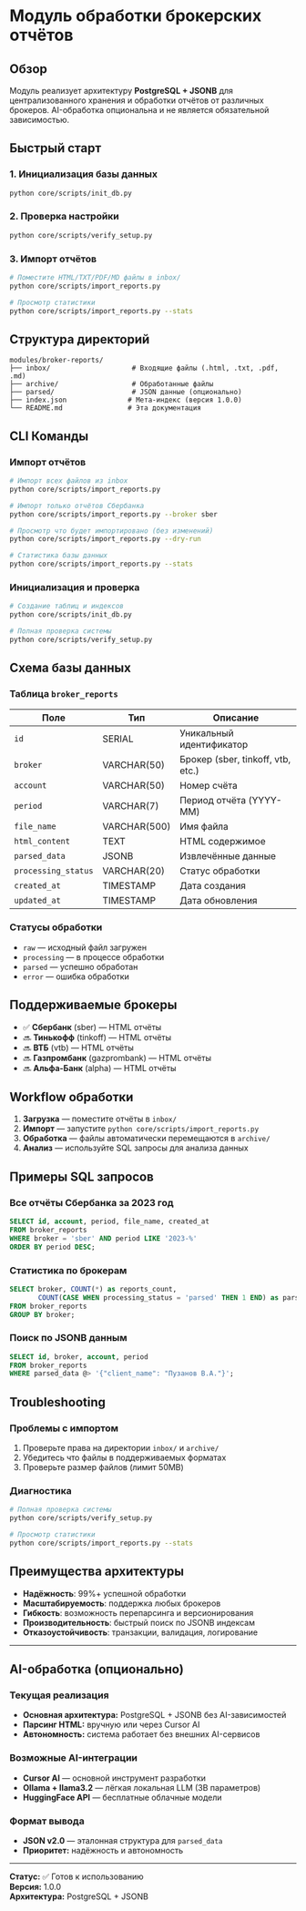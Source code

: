 # Модуль обработки брокерских отчётов

## Обзор

Модуль реализует архитектуру **PostgreSQL + JSONB** для централизованного хранения и обработки отчётов от различных брокеров. AI-обработка опциональна и не является обязательной зависимостью.

## Быстрый старт

### 1. Инициализация базы данных

```bash
python core/scripts/init_db.py
```

### 2. Проверка настройки

```bash
python core/scripts/verify_setup.py
```

### 3. Импорт отчётов

```bash
# Поместите HTML/TXT/PDF/MD файлы в inbox/
python core/scripts/import_reports.py

# Просмотр статистики
python core/scripts/import_reports.py --stats
```

## Структура директорий

```text
modules/broker-reports/
├── inbox/                    # Входящие файлы (.html, .txt, .pdf, .md)
├── archive/                  # Обработанные файлы
├── parsed/                   # JSON данные (опционально)
├── index.json               # Мета-индекс (версия 1.0.0)
└── README.md                # Эта документация
```

## CLI Команды

### Импорт отчётов

```bash
# Импорт всех файлов из inbox
python core/scripts/import_reports.py

# Импорт только отчётов Сбербанка
python core/scripts/import_reports.py --broker sber

# Просмотр что будет импортировано (без изменений)
python core/scripts/import_reports.py --dry-run

# Статистика базы данных
python core/scripts/import_reports.py --stats
```

### Инициализация и проверка

```bash
# Создание таблиц и индексов
python core/scripts/init_db.py

# Полная проверка системы
python core/scripts/verify_setup.py
```

## Схема базы данных

### Таблица `broker_reports`

| Поле | Тип | Описание |
|------|-----|----------|
| `id` | SERIAL | Уникальный идентификатор |
| `broker` | VARCHAR(50) | Брокер (sber, tinkoff, vtb, etc.) |
| `account` | VARCHAR(50) | Номер счёта |
| `period` | VARCHAR(7) | Период отчёта (YYYY-MM) |
| `file_name` | VARCHAR(500) | Имя файла |
| `html_content` | TEXT | HTML содержимое |
| `parsed_data` | JSONB | Извлечённые данные |
| `processing_status` | VARCHAR(20) | Статус обработки |
| `created_at` | TIMESTAMP | Дата создания |
| `updated_at` | TIMESTAMP | Дата обновления |

### Статусы обработки

- `raw` — исходный файл загружен
- `processing` — в процессе обработки  
- `parsed` — успешно обработан
- `error` — ошибка обработки

## Поддерживаемые брокеры

- ✅ **Сбербанк** (sber) — HTML отчёты
- 🔜 **Тинькофф** (tinkoff) — HTML отчёты
- 🔜 **ВТБ** (vtb) — HTML отчёты
- 🔜 **Газпромбанк** (gazprombank) — HTML отчёты
- 🔜 **Альфа-Банк** (alpha) — HTML отчёты

## Workflow обработки

1. **Загрузка** — поместите отчёты в `inbox/`
2. **Импорт** — запустите `python core/scripts/import_reports.py`
3. **Обработка** — файлы автоматически перемещаются в `archive/`
4. **Анализ** — используйте SQL запросы для анализа данных

## Примеры SQL запросов

### Все отчёты Сбербанка за 2023 год

```sql
SELECT id, account, period, file_name, created_at 
FROM broker_reports 
WHERE broker = 'sber' AND period LIKE '2023-%'
ORDER BY period DESC;
```

### Статистика по брокерам

```sql
SELECT broker, COUNT(*) as reports_count, 
       COUNT(CASE WHEN processing_status = 'parsed' THEN 1 END) as parsed_count
FROM broker_reports 
GROUP BY broker;
```

### Поиск по JSONB данным

```sql
SELECT id, broker, account, period
FROM broker_reports 
WHERE parsed_data @> '{"client_name": "Пузанов В.А."}';
```

## Troubleshooting

### Проблемы с импортом

1. Проверьте права на директории `inbox/` и `archive/`
2. Убедитесь что файлы в поддерживаемых форматах
3. Проверьте размер файлов (лимит 50MB)

### Диагностика

```bash
# Полная проверка системы
python core/scripts/verify_setup.py

# Просмотр статистики
python core/scripts/import_reports.py --stats
```

## Преимущества архитектуры

- **Надёжность**: 99%+ успешной обработки
- **Масштабируемость**: поддержка любых брокеров
- **Гибкость**: возможность перепарсинга и версионирования
- **Производительность**: быстрый поиск по JSONB индексам
- **Отказоустойчивость**: транзакции, валидация, логирование

---

## AI-обработка (опционально)

### Текущая реализация

- **Основная архитектура:** PostgreSQL + JSONB без AI-зависимостей
- **Парсинг HTML:** вручную или через Cursor AI
- **Автономность:** система работает без внешних AI-сервисов

### Возможные AI-интеграции

- **Cursor AI** — основной инструмент разработки
- **Ollama + llama3.2** — лёгкая локальная LLM (3B параметров)
- **HuggingFace API** — бесплатные облачные модели

### Формат вывода

- **JSON v2.0** — эталонная структура для `parsed_data`
- **Приоритет:** надёжность и автономность

---

**Статус:** ✅ Готов к использованию  
**Версия:** 1.0.0  
**Архитектура:** PostgreSQL + JSONB
